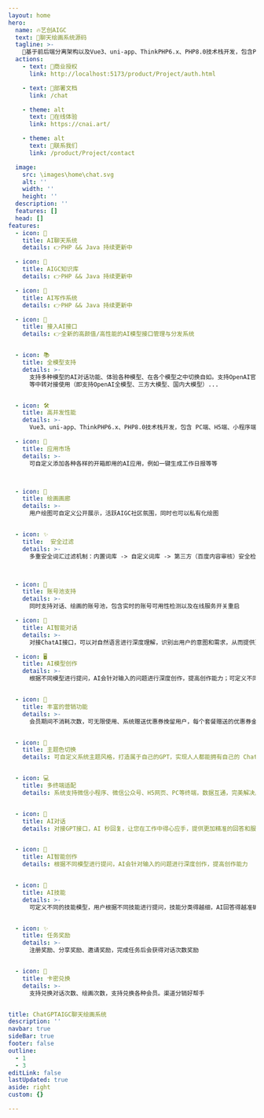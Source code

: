 ```yaml
---
layout: home
hero:
  name: 🔥艺创AIGC
  text: 🎨聊天绘画系统源码
  tagline: >-
    📖基于前后端分离架构以及Vue3、uni-app、ThinkPHP6.x、PHP8.0技术栈开发，包含PC端、H5端、小程序端、APP端。聚合对接国内外知名主流大语言模型接口及中转平台，如ChatGLM、讯飞星火、文心一言、GPT3.5、GPT4.0、API2D、知数云。并且聚合对接MJ绘画、SD绘画、意间AI等多种绘画通道，实现了AI对话+AI绘画的融合使用。
  actions:
    - text: 🏅商业授权
      link: http://localhost:5173/product/Project/auth.html

    - text: 📖部署文档
      link: /chat

    - theme: alt
      text: 🎉在线体验
      link: https://cnai.art/

    - theme: alt
      text: 📢联系我们
      link: /product/Project/contact

  image:
    src: \images\home\chat.svg
    alt: ''
    width: ''
    height: ''
  description: ''
  features: []
  head: []
features:
  - icon: 💬
    title: AI聊天系统
    details: 👉PHP && Java 持续更新中

  - icon: 💬
    title: AIGC知识库
    details: 👉PHP && Java 持续更新中

  - icon: 💬
    title: AI写作系统
    details: 👉PHP && Java 持续更新中

  - icon: 💬
    title: 接入AI接口
    details: 👉全新的高颜值/高性能的AI模型接口管理与分发系统


  - icon: 📚
    title: 全模型支持
    details: >-
      支持多种模型的AI对话功能、体验各种模型、在各个模型之中切换自如。支持OpenAI官方API + One API
      等中转对接使用（即支持OpenAI全模型、三方大模型、国内大模型）...


  - icon: 🛠️
    title: 高并发性能
    details: >-
      Vue3、uni-app、ThinkPHP6.x、PHP8.0技术栈开发，包含 PC端、H5端、小程序端、APP端

  - icon: 🤖️
    title: 应用市场
    details: >-
      可自定义添加各种各样的开箱即用的AI应用，例如一键生成工作日报等等



  - icon: 🎨 
    title: 绘画画廊
    details: >-
      用户绘图可自定义公开展示，活跃AIGC社区氛围，同时也可以私有化绘图


  - icon: ✨
    title:  安全过滤
    details: >-
      多重安全词汇过滤机制：内置词库 -> 自定义词库 -> 第三方（百度内容审核）安全检测，可同时启用



  - icon: 🎨
    title: 账号池支持
    details: >-
      同时支持对话、绘画的账号池，包含实时的账号可用性检测以及在线服务开关重启

  - icon: 🚥
    title: AI智能对话
    details: >-
      对接ChatAI接口，可以对自然语言进行深度理解，识别出用户的意图和需求，从而提供更加精准的回答和服务。

  - icon: 🖥️
    title: AI模型创作
    details: >-
      根据不同模型进行提问，AI会针对输入的问题进行深度创作，提高创作能力；可定义不同的技能模型，用户根据不同技能进行提问，技能分类得越细，AI回答得越准确


  - icon: 📝
    title: 丰富的营销功能
    details: >-
      会员期间不消耗次数，可无限使用、系统赠送优惠券挽留用户，每个套餐赠送的优惠券金额不同，给用户更大的优惠或更多的权益，以吸引其继续购买


  - icon: 🏅
    title: 主题色切换
    details: 可自定义系统主题风格，打造属于自己的GPT，实现人人都能拥有自己的 ChatAI聊天对话系统


  - icon: 💻
    title: 多终端适配
    details: 系统支持微信小程序、微信公众号、H5网页、PC等终端，数据互通，完美解决广大用户需求


  - icon: 🤖️
    title: AI对话
    details: 对接GPT接口，AI 秒回复，让您在工作中得心应手，提供更加精准的回答和服务


  - icon: 📄
    title: AI智能创作
    details: 根据不同模型进行提问，AI会针对输入的问题进行深度创作，提高创作能力


  - icon: 🚀
    title: AI技能
    details: >-
      可定义不同的技能模型，用户根据不同技能进行提问，技能分类得越细，AI回答得越准确


  - icon: ✨
    title: 任务奖励
    details: >-
      注册奖励、分享奖励、邀请奖励，完成任务后会获得对话次数奖励


  - icon: 🧭
    title: 卡密兑换
    details: >-
      支持兑换对话次数、绘画次数，支持兑换各种会员。渠道分销好帮手


title: ChatGPTAIGC聊天绘画系统
description: ''
navbar: true
sideBar: true
footer: false
outline:
  - 1
  - 3
editLink: false
lastUpdated: true
aside: right
custom: {}

---
```



